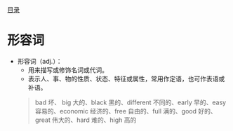 [目录](./README.md)
# 形容词

* 形容词（adj.）：
  * 用来描写或修饰名词或代词。
  * 表示人、事、物的性质、状态、特征或属性，常用作定语，也可作表语或补语。
  > bad 坏、 big 大的、black 黑的、different 不同的、early 早的、easy 容易的、economic 经济的、free 自由的、full 满的、good 好的、great 伟大的、hard 难的、high 高的